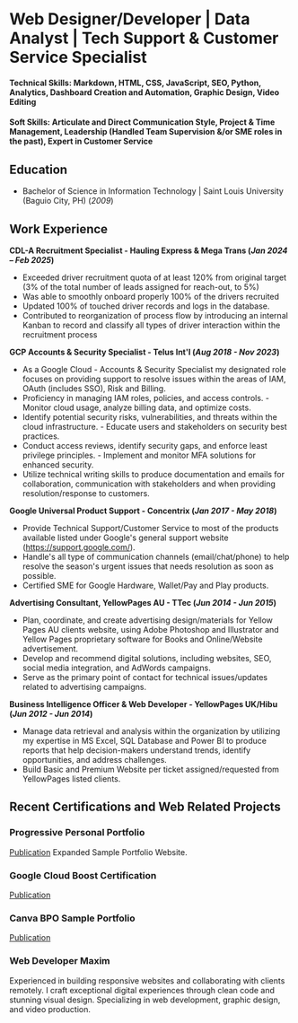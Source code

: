 # Web Designer/Developer | Data Analyst | Tech Support & Customer Service Specialist

#### Technical Skills: Markdown, HTML, CSS, JavaScript, SEO, Python, Analytics, Dashboard Creation and Automation, Graphic Design, Video Editing
#### Soft Skills: Articulate and Direct Communication Style, Project & Time Management, Leadership (Handled Team Supervision &/or SME roles in the past), Expert in Customer Service 

## Education
- Bachelor of Science in Information Technology | Saint Louis University (Baguio City, PH) (_2009_)						       		

## Work Experience
**CDL-A Recruitment Specialist - Hauling Express & Mega Trans (_Jan 2024 – Feb 2025_)**
- Exceeded driver recruitment quota of at least 120% from original target (3% of the total number of leads assigned for reach-out, to 5%)
- Was able to smoothly onboard properly 100% of the drivers recruited
- Updated 100% of touched driver records and logs in the database.
- Contributed to reorganization of process flow by introducing an internal Kanban to record and classify all types of driver interaction within the recruitment process

**GCP Accounts & Security Specialist - Telus Int'l (_Aug 2018 - Nov 2023_)**
- As a Google Cloud - Accounts & Security Specialist my designated role focuses on providing support to resolve issues within the areas of IAM, OAuth (includes SSO), Risk and Billing.
- Proficiency in managing IAM roles, policies, and access controls. - Monitor cloud usage, analyze billing data, and optimize costs.
- Identify potential security risks, vulnerabilities, and threats within the cloud infrastructure. - Educate users and stakeholders on security best practices.
- Conduct access reviews, identify security gaps, and enforce least privilege principles. - Implement and monitor MFA solutions for enhanced security.
- Utilize technical writing skills to produce documentation and emails for collaboration, communication with stakeholders and when providing resolution/response to customers.

**Google Universal Product Support - Concentrix (_Jan 2017 - May 2018_)**
- Provide Technical Support/Customer Service to most of the products available listed under Google's general support website (https://support.google.com/).
- Handle's all type of communication channels (email/chat/phone) to help resolve the season's urgent issues that needs resolution as soon as possible.
- Certified SME for Google Hardware, Wallet/Pay and Play products.

**Advertising Consultant, YellowPages AU - TTec (_Jun 2014 - Jun 2015_)**
- Plan, coordinate, and create advertising design/materials for Yellow Pages AU clients website, using Adobe Photoshop and Illustrator and Yellow Pages proprietary software for Books and Online/Website advertisement.
- Develop and recommend digital solutions, including websites, SEO, social media integration, and AdWords campaigns.
- Serve as the primary point of contact for technical issues/updates related to advertising campaigns.

**Business Intelligence Officer & Web Developer - YellowPages UK/Hibu (_Jun 2012 - Jun 2014_)**
- Manage data retrieval and analysis within the organization by utilizing my expertise in MS Excel, SQL Database and Power BI to produce reports that help decision-makers understand trends, identify opportunities, and address challenges.
- Build Basic and Premium Website per ticket assigned/requested from YellowPages listed clients. 

## Recent Certifications and Web Related Projects
### Progressive Personal Portfolio
[Publication](https://elnateriver.github.io/expandPortfolio/) Expanded Sample Portfolio Website.
### Google Cloud Boost Certification
[Publication](https://www.cloudskillsboost.google/public_profiles/19555c9a-2f5b-44bd-b714-f7f4)
### Canva BPO Sample Portfolio
[Publication]( https://dglv.my.canva.site/)


### Web Developer Maxim
Experienced in building responsive websites and collaborating with clients remotely. I craft exceptional digital experiences through clean code and stunning visual design. Specializing in web development, graphic design, and video production.

